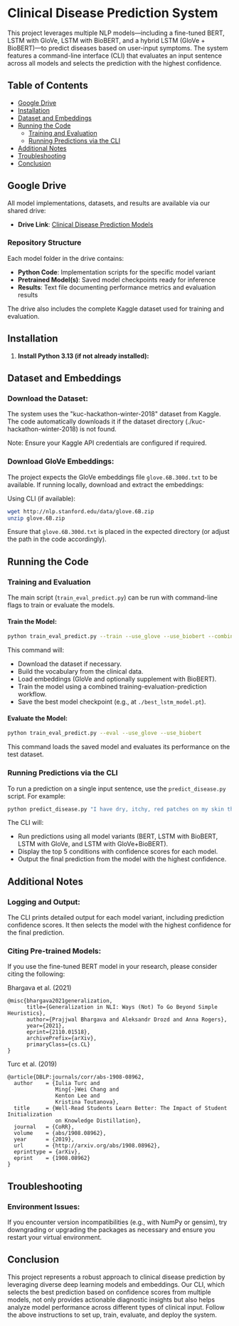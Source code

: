 # Clinical Disease Prediction System

This project leverages multiple NLP models—including a fine-tuned BERT, LSTM with GloVe, LSTM with BioBERT, and a hybrid LSTM (GloVe + BioBERT)—to predict diseases based on user-input symptoms. The system features a command-line interface (CLI) that evaluates an input sentence across all models and selects the prediction with the highest confidence.

## Table of Contents
- [Google Drive](#google-drive)
- [Installation](#installation)
- [Dataset and Embeddings](#dataset-and-embeddings)
- [Running the Code](#running-the-code)
  - [Training and Evaluation](#training-and-evaluation)
  - [Running Predictions via the CLI](#running-predictions-via-the-cli)
- [Additional Notes](#additional-notes)
- [Troubleshooting](#troubleshooting)
- [Conclusion](#conclusion)

## Google Drive
All model implementations, datasets, and results are available via our shared drive:

- **Drive Link**: [Clinical Disease Prediction Models](https://drive.google.com/drive/folders/1e0q8ZVFNUQZnO9O--X3TxsFzmmR-iRmq?usp=sharing)

### Repository Structure

Each model folder in the drive contains:

- **Python Code**: Implementation scripts for the specific model variant
- **Pretrained Model(s)**: Saved model checkpoints ready for inference
- **Results**: Text file documenting performance metrics and evaluation results

The drive also includes the complete Kaggle dataset used for training and evaluation.


## Installation

1. **Install Python 3.13 (if not already installed):**

## Dataset and Embeddings

### Download the Dataset:

The system uses the "kuc-hackathon-winter-2018" dataset from Kaggle. The code automatically downloads it if the dataset directory (./kuc-hackathon-winter-2018) is not found.

Note: Ensure your Kaggle API credentials are configured if required.

### Download GloVe Embeddings:

The project expects the GloVe embeddings file `glove.6B.300d.txt` to be available. If running locally, download and extract the embeddings:

Using CLI (if available):
```bash
wget http://nlp.stanford.edu/data/glove.6B.zip
unzip glove.6B.zip
```

Ensure that `glove.6B.300d.txt` is placed in the expected directory (or adjust the path in the code accordingly).

## Running the Code

### Training and Evaluation

The main script (`train_eval_predict.py`) can be run with command-line flags to train or evaluate the models.

#### Train the Model:

```bash
python train_eval_predict.py --train --use_glove --use_biobert --combined
```

This command will:
- Download the dataset if necessary.
- Build the vocabulary from the clinical data.
- Load embeddings (GloVe and optionally supplement with BioBERT).
- Train the model using a combined training-evaluation-prediction workflow.
- Save the best model checkpoint (e.g., at `./best_lstm_model.pt`).

#### Evaluate the Model:

```bash
python train_eval_predict.py --eval --use_glove --use_biobert
```

This command loads the saved model and evaluates its performance on the test dataset.

### Running Predictions via the CLI

To run a prediction on a single input sentence, use the `predict_disease.py` script. For example:

```bash
python predict_disease.py "I have dry, itchy, red patches on my skin that are scaly and sometimes develop small blisters that ooze."
```

The CLI will:
- Run predictions using all model variants (BERT, LSTM with BioBERT, LSTM with GloVe, and LSTM with GloVe+BioBERT).
- Display the top 5 conditions with confidence scores for each model.
- Output the final prediction from the model with the highest confidence.

## Additional Notes

### Logging and Output:
The CLI prints detailed output for each model variant, including prediction confidence scores. It then selects the model with the highest confidence for the final prediction.

### Citing Pre-trained Models:
If you use the fine-tuned BERT model in your research, please consider citing the following:

Bhargava et al. (2021)
```
@misc{bhargava2021generalization,
      title={Generalization in NLI: Ways (Not) To Go Beyond Simple Heuristics}, 
      author={Prajjwal Bhargava and Aleksandr Drozd and Anna Rogers},
      year={2021},
      eprint={2110.01518},
      archivePrefix={arXiv},
      primaryClass={cs.CL}
}
```

Turc et al. (2019)
```
@article{DBLP:journals/corr/abs-1908-08962,
  author    = {Iulia Turc and
               Ming{-}Wei Chang and
               Kenton Lee and
               Kristina Toutanova},
  title     = {Well-Read Students Learn Better: The Impact of Student Initialization
               on Knowledge Distillation},
  journal   = {CoRR},
  volume    = {abs/1908.08962},
  year      = {2019},
  url       = {http://arxiv.org/abs/1908.08962},
  eprinttype = {arXiv},
  eprint    = {1908.08962}
}
```

## Troubleshooting

### Environment Issues:
If you encounter version incompatibilities (e.g., with NumPy or gensim), try downgrading or upgrading the packages as necessary and ensure you restart your virtual environment.

## Conclusion
This project represents a robust approach to clinical disease prediction by leveraging diverse deep learning models and embeddings. Our CLI, which selects the best prediction based on confidence scores from multiple models, not only provides actionable diagnostic insights but also helps analyze model performance across different types of clinical input. Follow the above instructions to set up, train, evaluate, and deploy the system.